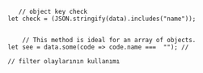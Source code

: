        // object key check
    let check = (JSON.stringify(data).includes("name"));
    

        // This method is ideal for an array of objects.
    let see = data.some(code => code.name ===  ""); // 
        
    // filter olaylarının kullanımı